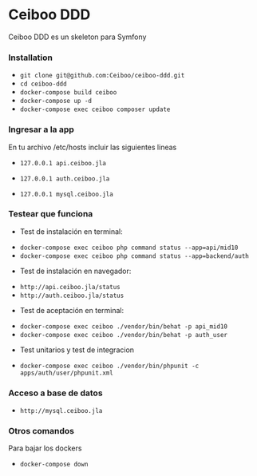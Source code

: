 # Ceiboo DDD
Ceiboo DDD es un skeleton para Symfony

### Installation ###
* `git clone git@github.com:Ceiboo/ceiboo-ddd.git`
* `cd ceiboo-ddd`
* `docker-compose build ceiboo`
* `docker-compose up -d`
* `docker-compose exec ceiboo composer update`

### Ingresar a la app ###
En tu archivo /etc/hosts incluir las siguientes lineas
* `127.0.0.1 api.ceiboo.jla`
* `127.0.0.1 auth.ceiboo.jla`

* `127.0.0.1 mysql.ceiboo.jla`


### Testear que funciona ###
- Test de instalación en terminal:
* `docker-compose exec ceiboo php command status --app=api/mid10`
* `docker-compose exec ceiboo php command status --app=backend/auth`

- Test de instalación en navegador:
* `http://api.ceiboo.jla/status`
* `http://auth.ceiboo.jla/status`

- Test de aceptación en terminal:
* `docker-compose exec ceiboo ./vendor/bin/behat -p api_mid10`
* `docker-compose exec ceiboo ./vendor/bin/behat -p auth_user`

- Test unitarios y test de integracion
* `docker-compose exec ceiboo ./vendor/bin/phpunit -c apps/auth/user/phpunit.xml`

### Acceso a base de datos ###
* `http://mysql.ceiboo.jla`

### Otros comandos ###
Para bajar los dockers
* `docker-compose down`
